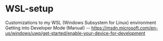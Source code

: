 # WSL-setup
Customizations to my WSL (Windows Subsystem for Linux) environment 
Getting into Developer Mode (Manual) -- https://msdn.microsoft.com/en-us/windows/uwp/get-started/enable-your-device-for-development
